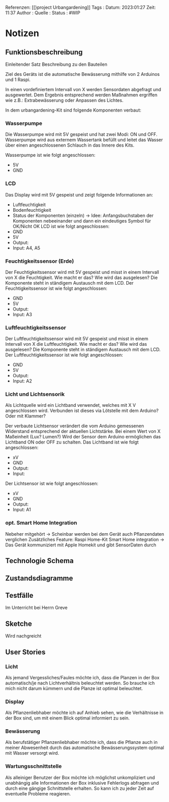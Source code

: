 Referenzen: [[}project Urbangardening]] 
Tags : 
Datum: 2023:01:27 Zeit: 11:37
Author : 
Quelle : 
Status :  #WIP 
# Notizen 
## Funktionsbeschreibung
Einleitender Satz
Beschreibung zu den Bauteilen

Ziel des Geräts ist die automatische Bewässerung mithilfe von 2 Arduinos und 1 Raspi. 

In einen vordefiniertem Intervall von X werden Sensordaten abgefragt und ausgewertet. Dem Ergebnis entsprechend werden Maßnahmen ergriffen wie z.B.: Extrabewässerung oder Anpassen des Lichtes.

In dem urbangardening-Kit sind folgende Komponenten verbaut:

### Wasserpumpe
Die Wasserpumpe wird mit 5V gespeist und hat zwei Modi: ON und OFF.
Wasserpumpe wird aus externem Wassertank befüllt und leitet das Wasser über einen angeschlossenen Schlauch in das Innere des Kits.

Wasserpumpe ist wie folgt angeschlossen:
- 5V
- GND
### LCD
Das Display wird mit 5V gespeist und zeigt folgende Informationen an:
- Luftfeuchtigkeit 
- Bodenfeuchtigkeit
- Status der Komponenten (einzeln) -> Idee: Anfangsbuchstaben der Komponenten nebeeinander und dann ein eindeutiges Symbol für OK/Nicht OK
LCD ist wie folgt angeschlossen:
- GND
- 5V
- Output: 
- Input: A4, A5
### Feuchtigkeitssensor (Erde)
Der Feuchtigkeitssensor wird mit 5V  gespeist und misst in einem Intervall von X die Feuchtigkeit.
Wie macht er das?
Wie wird das ausgelesen?
Die Komponente steht in ständigem Austausch mit dem LCD.
Der Feuchtigkeitssensor ist wie folgt angeschlossen:
- GND
- 5V
- Output:
- Input: A3

### Luftfeuchtigkeitssensor
Der Luftfeuchtigkeitssensor wird mit 5V gespeist und misst in einem Intervall von X die Luftfeuchtigkeit.
Wie macht er das?
Wie wird das ausgelesen?
Die Komponente steht in ständigem Austausch mit dem LCD.
Der Luftfeuchtigkeitssensor ist wie folgt angeschlossen:
- GND
- 5V
- Output:
- Input: A2
### Licht und Lichtsensorik
Als Lichtquelle wird ein Lichtband verwendet, welches mit X V angeschlossen wird. Verbunden ist dieses via Lötstelle mit dem Arduino? Oder mit Klammer?

Der verbaute Lichtsensor verändert die vom Arduino gemessenen Widerstand entsprechend der aktuellen Lichtstärke. Bei einem Wert von X Maßeinheit (Lux? Lumen?) Wird der Sensor dem Arduino ermöglichen das Lichtband ON oder OFF zu schalten.
Das Lichtband ist wie folgt angeschlossen:
- xV
- GND
- Output:
- Input:

Der Lichtsensor ist wie folgt angeschlossen:
- xV
- GND
- Output:
- Input: A1

### opt. Smart Home Integration
Nebeher mitgehört -> Scheinbar werden bei dem Gerät auch Pflanzendaten verglichen
Zusätzliches Feature:
Raspi
Home-Kit Smart Home integration -> Das Gerät kommuniziert mit Apple Homekit und gibt SensorDaten durch
## Technologie Schema

## Zustandsdiagramme

## Testfälle 
Im Unterricht bei Herrn Greve
## Sketche
Wird nachgreicht

## User Stories
### Licht
Als jemand Vergessliches/Faules möchte ich, dass die Planzen in der Box automatisch/je nach Lichtverhältnis beleuchtet werden. So brauche ich mich nicht darum kümmern und die Planze ist optimal beleuchtet.

### Display
Als Pflanzenliebhaber möchte ich auf Anhieb sehen, wie die Verhältnisse in der Box sind, um mit einem Blick optimal informiert zu sein.

### Bewässerung
Als berufstätiger Pflanzenliebhaber möchte ich, dass die Pflanze auch in meiner Abwesenheit durch das automatische Bewässerungssystem optimal mit Wasser versorgt wird.

### Wartungsschnittstelle
Als alleiniger Benutzer der Box möchte ich möglichst unkompliziert und unabhängig alle Informationen der Box inklusive Fehlerlogs abfragen und durch eine gängige Schnittstelle erhalten. So kann ich zu jeder Zeit auf eventuelle Probleme reagieren.